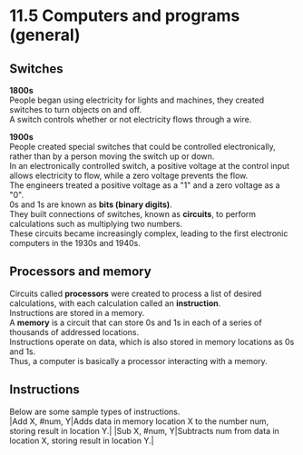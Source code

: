 # 11.5 Computers and programs (general)

## Switches
**1800s**   
People began using electricity for lights and machines, they created switches to turn objects on and off.   
A switch controls whether or not electricity flows through a wire.   

**1900s**   
People created special switches that could be controlled electronically, rather than by a person moving the switch up or down.   
In an electronically controlled switch, a positive voltage at the control input allows electricity to flow, while a zero voltage prevents the flow.   
The engineers treated a positive voltage as a "1" and a zero voltage as a "0".   
0s and 1s are known as **bits (binary digits)**.   
They built connections of switches, known as **circuits**, to perform calculations such as multiplying two numbers.     
These circuits became increasingly complex, leading to the first electronic computers in the 1930s and 1940s.   

## Processors and memory
Circuits called **processors** were created to process a list of desired calculations, with each calculation called an **instruction**.   
Instructions are stored in a memory.   
A **memory** is a circuit that can store 0s and 1s in each of a series of thousands of addressed locations.   
Instructions operate on data, which is also stored in memory locations as 0s and 1s.   
Thus, a computer is basically a processor interacting with a memory.   

## Instructions
Below are some sample types of instructions.   
|Add X, #num, Y|Adds data in memory location X to the number num, storing result in location Y.|
|Sub X, #num, Y|Subtracts num from data in location X, storing result in location Y.|
